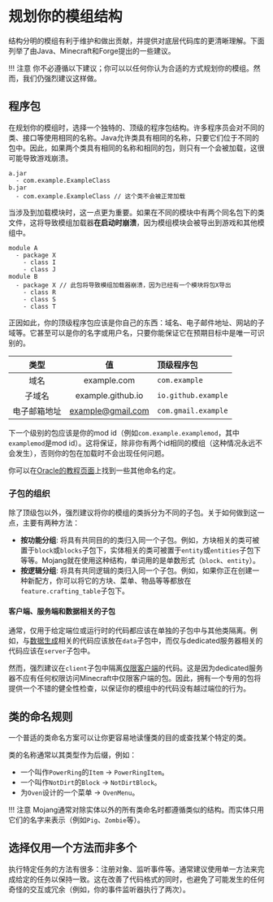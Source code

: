 规划你的模组结构
==============

结构分明的模组有利于维护和做出贡献，并提供对底层代码库的更清晰理解。下面列举了由Java、Minecraft和Forge提出的一些建议。

!!! 注意
    你不必遵循以下建议；你可以以任何你认为合适的方式规划你的模组。然而，我们仍强烈建议这样做。

程序包
------

在规划你的模组时，选择一个独特的、顶级的程序包结构。许多程序员会对不同的类、接口等使用相同的名称。Java允许类具有相同的名称，只要它们位于不同的包中。因此，如果两个类具有相同的名称和相同的包，则只有一个会被加载，这很可能导致游戏崩溃。

```
a.jar
  - com.example.ExampleClass
b.jar
  - com.example.ExampleClass // 这个类不会被正常加载
```

当涉及到加载模块时，这一点更为重要。如果在不同的模块中有两个同名包下的类文件，这将导致模组加载器**在启动时崩溃**，因为模组模块会被导出到游戏和其他模组中。

```
module A
  - package X
    - class I
    - class J
module B
  - package X // 此包将导致模组加载器崩溃，因为已经有一个模块将包X导出
    - class R
    - class S
    - class T
```

正因如此，你的顶级程序包应该是你自己的东西：域名、电子邮件地址、网站的子域等。它甚至可以是你的名字或用户名，只要你能保证它在预期目标中是唯一可识别的。

类型          | 值                | 顶级程序包
:---:         | :---:             | :---
域名          | example.com       | `com.example`
子域名        | example.github.io | `io.github.example`
电子邮箱地址  | example@gmail.com | `com.gmail.example`

下一个级别的包应该是你的mod id（例如`com.example.examplemod`，其中`examplemod`是mod id）。这将保证，除非你有两个id相同的模组（这种情况永远不会发生），否则你的包在加载时不会出现任何问题。

你可以在[Oracle的教程页面][naming]上找到一些其他命名约定。

### 子包的组织

除了顶级包以外，强烈建议将你的模组的类拆分为不同的子包。关于如何做到这一点，主要有两种方法：

* **按功能分组**: 将具有共同目的的类归入同一个子包。例如，方块相关的类可被置于`block`或`blocks`子包下，实体相关的类可被置于`entity`或`entities`子包下等等。Mojang就在使用这种结构，单词用的是单数形式（`block`、`entity`）。
* **按逻辑分组**: 将具有共同逻辑的类归入同一个子包。例如，如果你正在创建一种新配方，你可以将它的方块、菜单、物品等等都放在`feature.crafting_table`子包下。

#### 客户端、服务端和数据相关的子包

通常，仅用于给定端位或运行时的代码都应该在单独的子包中与其他类隔离。例如，与[数据生成][datagen]相关的代码应该放在`data`子包中，而仅与dedicated服务器相关的代码应该在`server`子包中。

然而，强烈建议在`client`子包中隔离[仅限客户端][sides]的代码。这是因为dedicated服务器不应有任何权限访问Minecraft中仅限客户端的包。因此，拥有一个专用的包将提供一个不错的健全性检查，以保证你的模组中的代码没有越过端位的行为。

类的命名规则
-----------

一个普适的类命名方案可以让你更容易地读懂类的目的或查找某个特定的类。

类的名称通常以其类型作为后缀，例如：

* 一个叫作`PowerRing`的`Item` -> `PowerRingItem`。
* 一个叫作`NotDirt`的`Block` -> `NotDirtBlock`。
* 为`Oven`设计的一个菜单 -> `OvenMenu`。

!!! 注意
    Mojang通常对除实体以外的所有类命名时都遵循类似的结构。而实体只用它们的名字来表示（例如`Pig`、`Zombie`等）。

选择仅用一个方法而非多个
----------------------

执行特定任务的方法有很多：注册对象、监听事件等。通常建议使用单一方法来完成给定的任务以保持一致。这在改善了代码格式的同时，也避免了可能发生的任何奇怪的交互或冗余（例如，你的事件监听器执行了两次）。

[naming]: https://docs.oracle.com/javase/tutorial/java/package/namingpkgs.html
[datagen]: ../datagen/index.md
[sides]: ../concepts/sides.md

